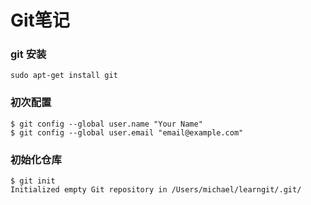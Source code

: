 # **Git笔记**
### git 安装
   
```
sudo apt-get install git
```

### 初次配置
   
```
$ git config --global user.name "Your Name"
$ git config --global user.email "email@example.com"
```

### 初始化仓库
```
$ git init
Initialized empty Git repository in /Users/michael/learngit/.git/
```
